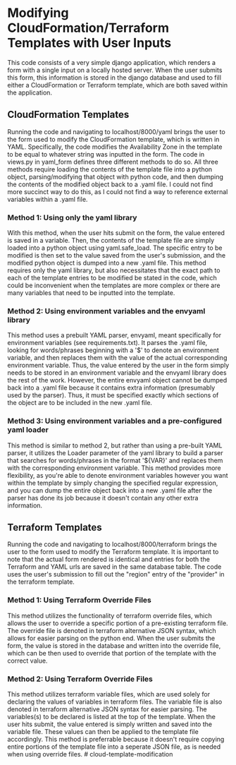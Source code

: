 # Modifying CloudFormation/Terraform Templates with User Inputs 
This code consists of a very simple django application, which renders a form with a single input on a locally hosted server. When the user submits this form, this information is stored in the django database and used to fill either a CloudFormation or Terraform template, which are both saved within the application. 
## CloudFormation Templates
Running the code and navigating to localhost/8000/yaml brings the user to the form used to modify the CloudFormation template, which is written in YAML. Specifically, the code modifies the Availability Zone in the template to be equal to whatever string was inputted in the form. The code in views.py in yaml_form defines three different methods to do so. All three methods require loading the contents of the template file into a python object, parsing/modifying that object with python code, and then dumping the contents of the modified object back to a .yaml file. I could not find more succinct way to do this, as I could not find a way to reference external variables within a .yaml file. 
### Method 1: Using only the yaml library 
With this method, when the user hits submit on the form, the value entered is saved in a variable. Then, the contents of the template file are simply loaded into a python object using yaml.safe_load. The specific entry to be modified is then set to the value saved from the user's submission, and the modified python object is dumped into a new .yaml file. This method requires only the yaml library, but also necessitates that the exact path to each of the template entries to be modified be stated in the code, which could be inconvenient when the templates are more complex or there are many variables that need to be inputted into the template. 
### Method 2: Using environment variables and the envyaml library 
This method uses a prebuilt YAML parser, envyaml, meant specifically for environment variables (see requirements.txt). It parses the .yaml file, looking for words/phrases beginning with a '$' to denote an environment variable, and then replaces them with the value of the actual corresponding environment variable. Thus, the value entered by the user in the form simply needs to be stored in an environment variable and the envyaml library does the rest of the work. However, the entire envyaml object cannot be dumped back into a .yaml file because it contains extra information (presumably used by the parser). Thus, it must be specified exactly which sections of the object are to be included in the new .yaml file. 
### Method 3: Using environment variables and a pre-configured yaml loader 
This method is similar to method 2, but rather than using a pre-built YAML parser, it utilizes the Loader parameter of the yaml library to build a parser that searches for words/phrases in the format '${VAR}' and replaces them with the corresponding environment variable. This method provides more flexibility, as you're able to denote environment variables however you want within the template by simply changing the specified regular expression, and you can dump the entire object back into a new .yaml file after the parser has done its job because it doesn't contain any other extra information. 
## Terraform Templates 
Running the code and navigating to localhost/8000/terraform brings the user to the form used to modify the Terraform template. It is important to note that the actual form rendered is identical and entries for both the Terraform and YAML urls are saved in the same database table. The code uses the user's submission to fill out the "region" entry of the "provider" in the terraform template. 
### Method 1: Using Terraform Override Files 
This method utilizes the functionality of terraform override files, which allows the user to override a specific portion of a pre-existing terraform file. The override file is denoted in terraform alternative JSON syntax, which allows for easier parsing on the python end. When the user submits the form, the value is stored in the database and written into the override file, which can be then used to override that portion of the template with the correct value. 
### Method 2: Using Terraform Override Files 
This method utilizes terraform variable files, which are used solely for declaring the values of variables in terraform files. The variable file is also denoted in terraform alternative JSON syntax for easier parsing. The variables(s) to be declared is listed at the top of the template. When the user hits submit, the value entered is simply written and saved into the variable file. These values can then be applied to the template file accordingly. This method is preferrable because it doesn't require copying entire portions of the template file into a seperate JSON file, as is needed when using override files. 
#   c l o u d - t e m p l a t e - m o d i f i c a t i o n  
 